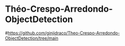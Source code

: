 # Théo-Crespo-Arredondo-ObjectDetection

#https://github.com/ginjidraco/Theo-Crespo-Arredondo-ObjectDetection/tree/main